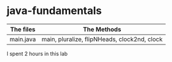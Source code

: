 # java-fundamentals

| The files  | The Methods | 
|------------|-------------|
| main.java  | main, pluralize, flipNHeads, clock2nd, clock|

I spent 2 hours in this lab
   